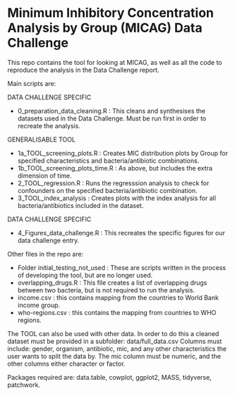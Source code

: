 # Minimum Inhibitory Concentration Analysis by Group (MICAG) Data Challenge

This repo contains the tool for looking at MICAG, as well as all the code to reproduce the analysis in the Data Challenge report. 

Main scripts are: 

DATA CHALLENGE SPECIFIC
- 0_preparation_data_cleaning.R : This cleans and synthesises the datasets used in the Data Challenge. Must be run first in order to recreate the analysis.

GENERALISABLE TOOL
- 1a_TOOL_screening_plots.R : Creates MIC distribution plots by Group for specified characteristics and bacteria/antibiotic combinations.
- 1b_TOOL_screening_plots_time.R : As above, but includes the extra dimension of time.
- 2_TOOL_regression.R : Runs the regresssion analysis to check for confounders on the specified bacteria/antibiotic combination.
- 3_TOOL_index_analysis : Creates plots with the index analysis for all bacteria/antibiotics included in the dataset.

DATA CHALLENGE SPECIFIC
- 4_Figures_data_challenge.R : This recreates the specific figures for our data challenge entry.

Other files in the repo are: 
- Folder initial_testing_not_used : These are scripts written in the process of developing the tool, but are no longer used.
- overlapping_drugs.R : This file creates a list of overlapping drugs between two bacteria, but is not required to run the analysis.
- income.csv : this contains mapping from the countries to World Bank income group.
- who-regions.csv : this contains the mapping from countries to WHO regions.

The TOOL can also be used with other data. In order to do this a cleaned dataset must be provided in a subfolder: data/full_data.csv
Columns must include: gender, organism, antibiotic, mic, and any other characteristics the user wants to split the data by. The mic column must be numeric, and the other columns either character or factor. 

Packages required are: data.table, cowplot, ggplot2, MASS, tidyverse, patchwork. 
